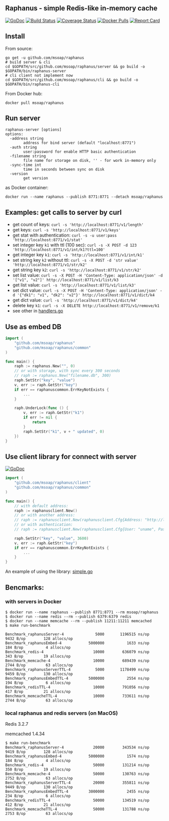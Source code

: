 Raphanus - simple Redis-like in-memory cache
--------------------------------------------
[![GoDoc](https://godoc.org/github.com/msoap/raphanus?status.svg)](https://godoc.org/github.com/msoap/raphanus)
[![Build Status](https://travis-ci.org/msoap/raphanus.svg?branch=master)](https://travis-ci.org/msoap/raphanus)
[![Coverage Status](https://coveralls.io/repos/github/msoap/raphanus/badge.svg?branch=master)](https://coveralls.io/github/msoap/raphanus?branch=master)
[![Docker Pulls](https://img.shields.io/docker/pulls/msoap/raphanus.svg?maxAge=3600)](https://hub.docker.com/r/msoap/raphanus/)
[![Report Card](https://goreportcard.com/badge/github.com/msoap/raphanus)](https://goreportcard.com/report/github.com/msoap/raphanus)

## Install

From source:

    go get -u github.com/msoap/raphanus
    # build server & cli
    cd $GOPATH/src/github.com/msoap/raphanus/server && go build -o $GOPATH/bin/raphanus-server
    # cli client not implement now
    cd $GOPATH/src/github.com/msoap/raphanus/cli && go build -o $GOPATH/bin/raphanus-cli

From Docker hub:

    docker pull msoap/raphanus

## Run server

    raphanus-server [options]
    options:
      -address string
           	address for bind server (default "localhost:8771")
      -auth string
           	user:password for enable HTTP basic authentication
      -filename string
           	file name for storage on disk, '' - for work in-memory only
      -sync-time int
           	time in seconds between sync on disk
      -version
           	get version

as Docker container:

    docker run --name raphanus --publish 8771:8771 --detach msoap/raphanus

## Examples: get calls to server by curl

 * get count of keys: `curl -s 'http://localhost:8771/v1/length'`
 * get keys: `curl -s 'http://localhost:8771/v1/keys'`
 * get stat with authentication: `curl -s -u user:pass 'http://localhost:8771/v1/stat'`
 * set integer key `k1` with ttl (100 sec): `curl -s -X POST -d 123 'http://localhost:8771/v1/int/k1?ttl=100'`
 * get integer key `k1`: `curl -s 'http://localhost:8771/v1/int/k1'`
 * set string key `k2` without ttl: `curl -s -X POST -d 'str value' 'http://localhost:8771/v1/str/k2'`
 * get string key `k2`: `curl -s 'http://localhost:8771/v1/str/k2'`
 * set list value: `curl -s -X POST -H 'Content-Type: application/json' -d '["v1", "v2"]' http://localhost:8771/v1/list/k3`
 * get list value: `curl -s 'http://localhost:8771/v1/list/k3'`
 * set dict value: `curl -s -X POST -H 'Content-Type: application/json' -d '{"dk1": "v1", "dk2": "v2"}' http://localhost:8771/v1/dict/k4`
 * get dict value: `curl -s 'http://localhost:8771/v1/dict/k4'`
 * delete key `k1`: `curl -s -X DELETE http://localhost:8771/v1/remove/k1`
 * see other in [handlers.go](https://github.com/msoap/raphanus/blob/master/server/handlers.go)

## Use as embed DB

```Go
import (
    "github.com/msoap/raphanus"
    "github.com/msoap/raphanus/common"
)

func main() {
    raph := raphanus.New("", 0)
    // or with storage, with sync every 300 seconds
    // raph := raphanus.New("filename.db", 300)
    raph.SetStr("key", "value")
    v, err := raph.GetStr("key")
    if err == raphanuscommon.ErrKeyNotExists {
        ...
    }

    raph.UnderLock(func () {
        v, err := raph.GetStr("k1")
        if err != nil {
            return
        }
        raph.SetStr("k1", v + " updated", 0)
    })
}
```

## Use client library for connect with server
[![GoDoc](https://godoc.org/github.com/msoap/raphanus/client?status.svg)](https://godoc.org/github.com/msoap/raphanus/client)

```Go
import (
    "github.com/msoap/raphanus/client"
    "github.com/msoap/raphanus/common"
)

func main() {
	// with default address:
	raph := raphanusclient.New()
	// or with another address:
	// raph := raphanusclient.New(raphanusclient.Cfg{Address: "http://localhost:8771"})
	// or with authentication:
	// raph := raphanusclient.New(raphanusclient.Cfg{User: "uname", Password: "pass"})

    raph.SetStr("key", "value", 3600)
    v, err := raph.GetStr("key")
    if err == raphanuscommon.ErrKeyNotExists {
        ...
    }
}
```

An example of using the library: [simple.go](https://github.com/msoap/raphanus/blob/master/client/examples/simple.go)

## Bencmarks:
### with servers in Docker

    $ docker run --name raphanus --publish 8771:8771 --rm msoap/raphanus
    $ docker run --name redis --rm --publish 6379:6379 redis
    $ docker run --name memcache --rm --publish 11211:11211 memcached
    $ make run-benchmark
    
    Benchmark_raphanusServer-4      	    5000	   1196515 ns/op	    9432 B/op	     128 allocs/op
    Benchmark_raphanusEmbed-4       	 5000000	      1633 ns/op	     184 B/op	       4 allocs/op
    Benchmark_redis-4               	   10000	    636079 ns/op	     343 B/op	      19 allocs/op
    Benchmark_memcache-4            	   10000	    689439 ns/op	    2744 B/op	      63 allocs/op
    Benchmark_raphanusServerTTL-4   	    5000	   1178499 ns/op	    9459 B/op	     130 allocs/op
    Benchmark_raphanusEmbedTTL-4    	 5000000	      2554 ns/op	     194 B/op	       6 allocs/op
    Benchmark_redisTTL-4            	   10000	    791056 ns/op	     417 B/op	      21 allocs/op
    Benchmark_memcacheTTL-4         	   10000	    733611 ns/op	    2744 B/op	      63 allocs/op

### local raphanus and redis servers (on MacOS)

Redis 3.2.7

memcached 1.4.34

    $ make run-benchmark
    Benchmark_raphanusServer-4      	   20000	    343534 ns/op	    9419 B/op	     128 allocs/op
    Benchmark_raphanusEmbed-4       	 5000000	      1574 ns/op	     184 B/op	       4 allocs/op
    Benchmark_redis-4               	   50000	    131214 ns/op	     350 B/op	      19 allocs/op
    Benchmark_memcache-4            	   50000	    130763 ns/op	    2752 B/op	      63 allocs/op
    Benchmark_raphanusServerTTL-4   	   20000	    355811 ns/op	    9449 B/op	     130 allocs/op
    Benchmark_raphanusEmbedTTL-4    	 3000000	      2455 ns/op	     234 B/op	       6 allocs/op
    Benchmark_redisTTL-4            	   50000	    134519 ns/op	     412 B/op	      21 allocs/op
    Benchmark_memcacheTTL-4         	   50000	    131788 ns/op	    2753 B/op	      63 allocs/op
